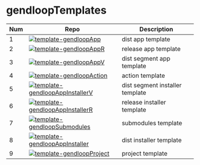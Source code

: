 # gendloopTemplates

| **Num** | **Repo** | **Description** |
| ---- | ---- | ---- |
| 1 | [![template-gendloopApp](https://img.shields.io/static/v1?label=Template&message=template-gendloopApp&color=blue)](https://github.com/gendloop/template-gendloopApp)| dist app template |
| 2 | [![template-gendloopAppR](https://img.shields.io/static/v1?label=Template&message=template-gendloopAppR&color=blue)](https://github.com/gendloop/template-gendloopAppR)| release app template |
| 3 | [![template-gendloopAppV](https://img.shields.io/static/v1?label=Template&message=template-gendloopAppV&color=blue)](https://github.com/gendloop/template-gendloopAppV)| dist segment app template |
| 4 | [![template-gendloopAction](https://img.shields.io/static/v1?label=Template&message=template-gendloopAction&color=blue)](https://github.com/gendloop/template-gendloopAction)| action template |
| 5 | [![template-gendloopAppInstallerV](https://img.shields.io/static/v1?label=Template&message=template-gendloopAppInstallerV&color=blue)](https://github.com/gendloop/template-gendloopAppInstallerV)| dist segment installer template |
| 6 | [![template-gendloopAppInstallerR](https://img.shields.io/static/v1?label=Template&message=template-gendloopAppInstallerR&color=blue)](https://github.com/gendloop/template-gendloopAppInstallerR)| release installer template |
| 7 | [![template-gendloopSubmodules](https://img.shields.io/static/v1?label=Template&message=template-gendloopSubmodules&color=blue)](https://github.com/gendloop/template-gendloopSubmodules)| submodules template |
| 8 | [![template-gendloopAppInstaller](https://img.shields.io/static/v1?label=Template&message=template-gendloopAppInstaller&color=blue)](https://github.com/gendloop/template-gendloopAppInstaller)| dist installer template |
| 9 | [![template-gendloopProject](https://img.shields.io/static/v1?label=Template&message=template-gendloopProject&color=blue)](https://github.com/gendloop/template-gendloopProject)| project template |
